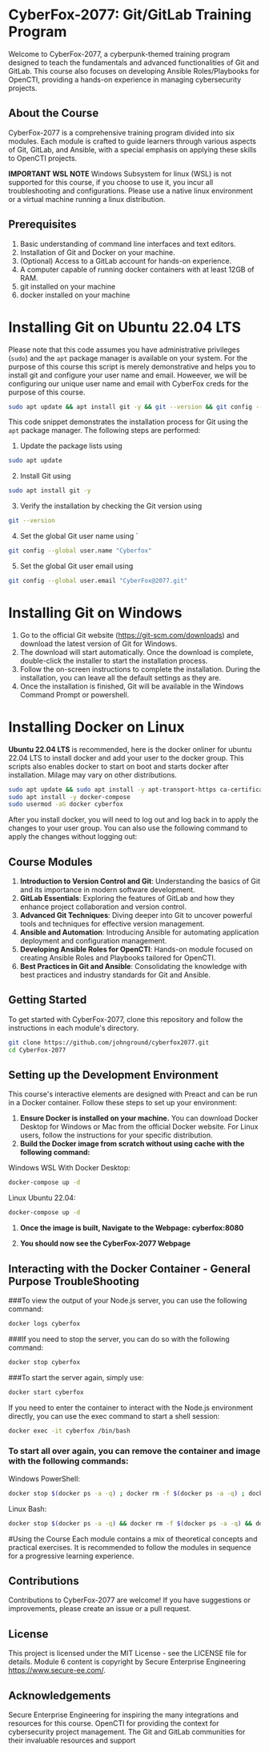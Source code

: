 # CyberFox-2077: Git/GitLab Training Program

Welcome to CyberFox-2077, a cyberpunk-themed training program designed to teach the fundamentals and advanced functionalities of Git and GitLab. This course also focuses on developing Ansible Roles/Playbooks for OpenCTI, providing a hands-on experience in managing cybersecurity projects.

## About the Course

CyberFox-2077 is a comprehensive training program divided into six modules. Each module is crafted to guide learners through various aspects of Git, GitLab, and Ansible, with a special emphasis on applying these skills to OpenCTI projects.

**IMPORTANT WSL NOTE**
Windows Subsystem for linux (WSL) is not supported for this course, if you choose to use it, you incur all troubleshooting and configurations. Please use a native linux environment or a virtual machine running a linux distribution.

## Prerequisites
1. Basic understanding of command line interfaces and text editors.
2. Installation of Git and Docker on your machine.
3. (Optional) Access to a GitLab account for hands-on experience.
4. A computer capable of running docker containers with at least 12GB of RAM.
5. git installed on your machine
6. docker installed on your machine

# Installing Git on Ubuntu 22.04 LTS

Please note that this code assumes you have administrative privileges (`sudo`) and the `apt` package manager is available on your system. For the purpose of this course this script is merely demonstrative and helps you to install git and configure your user name and email. Howeever, we will be configuring our unique user name and email with CyberFox creds for the purpose of this course.

``` bash
sudo apt update && apt install git -y && git --version && git config --global user.name "Your Name" && git config --global user.email  
```

This code snippet demonstrates the installation process for Git using the `apt` package manager. The following steps are performed:

1. Update the package lists using 
``` bash 
sudo apt update 
```
2. Install Git using
``` bash
sudo apt install git -y
``` 
3. Verify the installation by checking the Git version using 
``` bash
git --version
```
4. Set the global Git user name using `
``` bash
git config --global user.name "Cyberfox"
```
5. Set the global Git user email using 
``` bash
git config --global user.email "CyberFox@2077.git"
```



# Installing Git on Windows
1. Go to the official Git website (https://git-scm.com/downloads) and download the latest version of Git for Windows. 
2. The download will start automatically. Once the download is complete, double-click the installer to start the installation process. 
3. Follow the on-screen instructions to complete the installation. During the installation, you can leave all the default settings as they are.
4. Once the installation is finished, Git will be available in the Windows Command Prompt or powershell.

# Installing Docker on Linux
**Ubuntu 22.04 LTS** is recommended, here is the docker onliner for ubuntu 22.04 LTS to install docker and add your user to the docker group. This scripts also enables docker to start on boot and starts docker after installation. Milage may vary on other distributions.

```bash
sudo apt update && sudo apt install -y apt-transport-https ca-certificates curl software-properties-common && curl -fsSL https://get.docker.com | sudo bash - && sudo usermod -aG docker $USER && sudo systemctl enable docker && sudo systemctl start docker && source ~/.bashrc
sudo apt install -y docker-compose
sudo usermod -aG docker cyberfox
```
After you install docker, you will need to log out and log back in to apply the changes to your user group. You can also use the following command to apply the changes without logging out:



## Course Modules

1. **Introduction to Version Control and Git**: Understanding the basics of Git and its importance in modern software development.
2. **GitLab Essentials**: Exploring the features of GitLab and how they enhance project collaboration and version control.
3. **Advanced Git Techniques**: Diving deeper into Git to uncover powerful tools and techniques for effective version management.
4. **Ansible and Automation**: Introducing Ansible for automating application deployment and configuration management.
5. **Developing Ansible Roles for OpenCTI**: Hands-on module focused on creating Ansible Roles and Playbooks tailored for OpenCTI.
6. **Best Practices in Git and Ansible**: Consolidating the knowledge with best practices and industry standards for Git and Ansible.

## Getting Started

To get started with CyberFox-2077, clone this repository and follow the instructions in each module's directory.

```bash
git clone https://github.com/johnground/cyberfox2077.git
cd CyberFox-2077
```
## Setting up the Development Environment
This course's interactive elements are designed with Preact and can be run in a Docker container. Follow these steps to set up your environment:

1. **Ensure Docker is installed on your machine.** You can download Docker Desktop for Windows or Mac from the official Docker website. For Linux users, follow the instructions for your specific distribution.
2. **Build the Docker image from scratch without using cache with the following command:**

Windows WSL With Docker Desktop:

```bash
docker-compose up -d
```
Linux Ubuntu 22.04:
    
```bash
docker-compose up -d
```

1. **Once the image is built, Navigate to the Webpage: cyberfox:8080**

2. **You should now see the CyberFox-2077 Webpage**

## Interacting with the Docker Container - General Purpose TroubleShooting

###To view the output of your Node.js server, you can use the following command:
```bash
docker logs cyberfox
```

###If you need to stop the server, you can do so with the following command:

```bash
docker stop cyberfox
```
###To start the server again, simply use:
```bash
docker start cyberfox
```

If you need to enter the container to interact with the Node.js environment directly, you can use the exec command to start a shell session:

```bash
docker exec -it cyberfox /bin/bash
```
### To start all over again, you can remove the container and image with the following commands:

Windows PowerShell:
```bash
docker stop $(docker ps -a -q) ; docker rm -f $(docker ps -a -q) ; docker rmi -f $(docker images -a -q) ; docker volume rm $(docker volume ls -q) ; docker network rm $(docker network ls -q) ; docker system prune -a -f --volumes
```
Linux Bash:
```bash
docker stop $(docker ps -a -q) && docker rm -f $(docker ps -a -q) && docker rmi -f $(docker images -a -q) && docker volume rm $(docker volume ls -q) && docker network rm $(docker network ls -q) && docker system prune -a -f --volumes
```

#Using the Course
Each module contains a mix of theoretical concepts and practical exercises. It is recommended to follow the modules in sequence for a progressive learning experience.

## Contributions
Contributions to CyberFox-2077 are welcome! If you have suggestions or improvements, please create an issue or a pull request.

## License
This project is licensed under the MIT License - see the LICENSE file for details. Module 6 content is copyright by Secure Enterprise Engineering https://www.secure-ee.com/. 

## Acknowledgements
Secure Enterprise Engineering for inspiring the many integrations and resources for this course.
OpenCTI for providing the context for cybersecurity project management.
The Git and GitLab communities for their invaluable resources and support